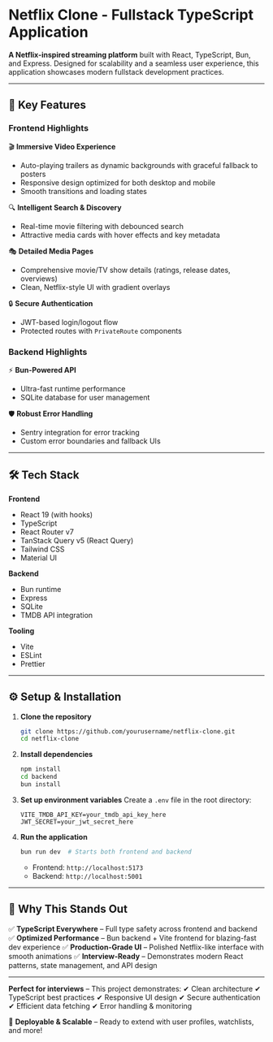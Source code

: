 # Netflix Clone - Fullstack TypeScript Application

**A Netflix-inspired streaming platform** built with React, TypeScript, Bun, and Express. Designed for scalability and a seamless user experience, this application showcases modern fullstack development practices.

---

## 🚀 **Key Features**

### **Frontend Highlights**
🎬 **Immersive Video Experience**
- Auto-playing trailers as dynamic backgrounds with graceful fallback to posters
- Responsive design optimized for both desktop and mobile
- Smooth transitions and loading states

🔍 **Intelligent Search & Discovery**
- Real-time movie filtering with debounced search
- Attractive media cards with hover effects and key metadata

🎭 **Detailed Media Pages**
- Comprehensive movie/TV show details (ratings, release dates, overviews)
- Clean, Netflix-style UI with gradient overlays

🔒 **Secure Authentication**
- JWT-based login/logout flow
- Protected routes with `PrivateRoute` components

### **Backend Highlights**
⚡ **Bun-Powered API**
- Ultra-fast runtime performance
- SQLite database for user management

🛡️ **Robust Error Handling**
- Sentry integration for error tracking
- Custom error boundaries and fallback UIs

---

## 🛠️ **Tech Stack**

**Frontend**
- React 19 (with hooks)
- TypeScript
- React Router v7
- TanStack Query v5 (React Query)
- Tailwind CSS
- Material UI

**Backend**
- Bun runtime
- Express
- SQLite
- TMDB API integration

**Tooling**
- Vite
- ESLint
- Prettier

---

## ⚙️ **Setup & Installation**

1. **Clone the repository**
   ```bash
   git clone https://github.com/yourusername/netflix-clone.git
   cd netflix-clone
   ```

2. **Install dependencies**
   ```bash
   npm install
   cd backend
   bun install
   ```

3. **Set up environment variables**
   Create a `.env` file in the root directory:
   ```env
   VITE_TMDB_API_KEY=your_tmdb_api_key_here
   JWT_SECRET=your_jwt_secret_here
   ```

4. **Run the application**
   ```bash
   bun run dev  # Starts both frontend and backend
   ```
   - Frontend: `http://localhost:5173`
   - Backend: `http://localhost:5001`

---

## 📌 **Why This Stands Out**

✅ **TypeScript Everywhere** – Full type safety across frontend and backend
✅ **Optimized Performance** – Bun backend + Vite frontend for blazing-fast dev experience
✅ **Production-Grade UI** – Polished Netflix-like interface with smooth animations
✅ **Interview-Ready** – Demonstrates modern React patterns, state management, and API design

---

**Perfect for interviews** – This project demonstrates:
✔ Clean architecture
✔ TypeScript best practices
✔ Responsive UI design
✔ Secure authentication
✔ Efficient data fetching
✔ Error handling & monitoring

🚀 **Deployable & Scalable** – Ready to extend with user profiles, watchlists, and more!
